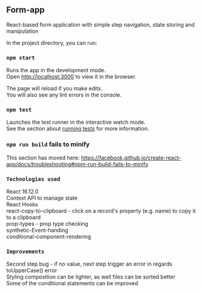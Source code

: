 
## Form-app

React-based form application with simple step navigation, state storing and manipulation

In the project directory, you can run:

### `npm start`

Runs the app in the development mode.<br />
Open [http://localhost:3000](http://localhost:3000) to view it in the browser.

The page will reload if you make edits.<br />
You will also see any lint errors in the console.

### `npm test`

Launches the test runner in the interactive watch mode.<br />
See the section about [running tests](https://facebook.github.io/create-react-app/docs/running-tests) for more information.

### `npm run build` fails to minify

This section has moved here: https://facebook.github.io/create-react-app/docs/troubleshooting#npm-run-build-fails-to-minify

### `Technologies used`
React 16.12.0<br />
Context API to manage state<br />
React Hooks<br />
react-copy-to-clipboard - click on a record's property (e.g. name) to copy it to a clipboard<br />
prop-types - prop type checking<br />
synthetic-Event-handing<br />
conditional-component-rendering<br />

### `Improvements`
Second step bug - if no value, next step trigger an error in regards toUpperCase() error<br />
Styling composition can be lighter, as well files can be sorted better<br />
Some of the conditional statements can be improved<br />
